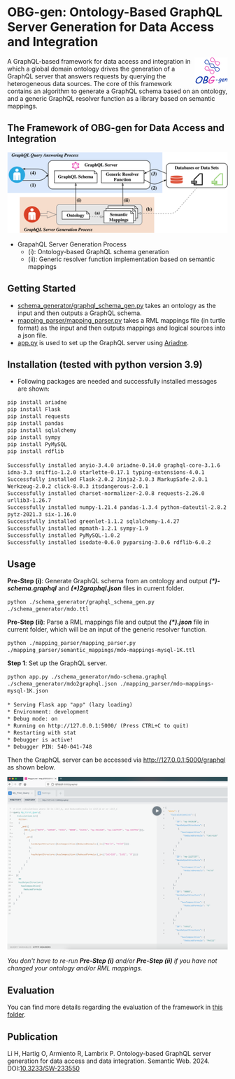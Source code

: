 # OBG-gen: Ontology-Based GraphQL Server Generation for Data Access and Integration
<img alt="OBG-gen Logo" align="right" src="figures/OBG-gen-logo.png" width="15%" />
A GraphQL-based framework for data access and integration in which a global domain ontology drives the generation of a GraphQL server that answers requests by querying the heterogeneous data sources. The core of this framework contains an algorithm to generate a GraphQL schema based on an ontology, and a generic GraphQL resolver function as a library based on semantic mappings. 


## The Framework of OBG-gen for Data Access and Integration
![entities](figures/OBG-gen-framework.png "The framework of OBG-gen")

* GrapahQL Server Generation Process
    * (i): Ontology-based GraphQL schema generation
    * (ii): Generic resolver function implementation based on semantic mappings


## Getting Started

* [schema_generator/graphql_schema_gen.py](schema_generator/graphql_schema_gen.py) takes an ontology as the input and then outputs a GraphQL schema.
* [mapping_parser/mapping_parser.py](mapping_parser/mapping_parser.py) takes a RML mappings file (in turtle format) as the input and then outputs mappings and logical sources into a json file.
* [app.py](./app.py) is used to set up the GraphQL server using [Ariadne](https://ariadnegraphql.org).


## Installation (tested with python version 3.9)

* Following packages are needed and successfully installed messages are shown:

[//]: # "python -m pip install \"graphql-core>=3\""
[//]: # "GraphQL-core 3 can be installed from PyPI using the built-in pip command:"
	
	
    pip install ariadne
    pip install Flask
    pip install requests
    pip install pandas
    pip install sqlalchemy
    pip install sympy
    pip install PyMySQL
    pip install rdflib
    
    Successfully installed anyio-3.4.0 ariadne-0.14.0 graphql-core-3.1.6 idna-3.3 sniffio-1.2.0 starlette-0.17.1 typing-extensions-4.0.1
    Successfully installed Flask-2.0.2 Jinja2-3.0.3 MarkupSafe-2.0.1 Werkzeug-2.0.2 click-8.0.3 itsdangerous-2.0.1
    Successfully installed charset-normalizer-2.0.8 requests-2.26.0 urllib3-1.26.7
    Successfully installed numpy-1.21.4 pandas-1.3.4 python-dateutil-2.8.2 pytz-2021.3 six-1.16.0
    Successfully installed greenlet-1.1.2 sqlalchemy-1.4.27
    Successfully installed mpmath-1.2.1 sympy-1.9
    Successfully installed PyMySQL-1.0.2
    Successfully installed isodate-0.6.0 pyparsing-3.0.6 rdflib-6.0.2

## Usage
**Pre-Step (i)**: Generate GraphQL schema from an ontology and output _**(*)-schema.graphql**_ and _**(*)2graphql.json**_ files in current folder.


	python ./schema_generator/graphql_schema_gen.py ./schema_generator/mdo.ttl

**Pre-Step (ii)**: Parse a RML mappings file and output the _**(*).json**_ file in current folder, which will be an input of the generic resolver function.

	python ./mapping_parser/mapping_parser.py ./mapping_parser/semantic_mappings/mdo-mappings-mysql-1K.ttl

**Step 1**: Set up the GraphQL server.

[//]: # "export FLASK_ENV=development"

    python app.py ./schema_generator/mdo-schema.graphql ./schema_generator/mdo2graphql.json ./mapping_parser/mdo-mappings-mysql-1K.json 

	* Serving Flask app "app" (lazy loading)
	* Environment: development
	* Debug mode: on
	* Running on http://127.0.0.1:5000/ (Press CTRL+C to quit)
	* Restarting with stat
	* Debugger is active!
	* Debugger PIN: 540-041-748

Then the GraphQL server can be accessed via http://127.0.0.1:5000/graphql as shown below.

![first_query](figures/first_query.png "GraphQL query example")

*You don't have to re-run **Pre-Step (i)** and/or **Pre-Step (ii)** if you have not changed your ontology and/or RML mappings.*

## Evaluation

You can find more details regarding the evaluation of the framework in [this folder](evaluation/README.md).

## Publication
Li H, Hartig O, Armiento R, Lambrix P. Ontology-based GraphQL server generation for data access and data integration. Semantic Web. 2024. DOI:[10.3233/SW-233550](http://doi.org/10.3233/SW-233550)
